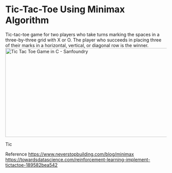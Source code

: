 # Tic-Tac-Toe Using Minimax Algorithm
Tic-tac-toe  game for two players who take turns marking the spaces in a three-by-three grid with X or O. The player who succeeds in placing three of their marks in a horizontal, vertical, or diagonal row is the winner. 
<img src="https://www.sanfoundry.com/wp-content/uploads/2022/10/c-program-tic-tac-toe-game-example.png" data-deferred="1" jsaction="load:XAeZkd;" jsname="HiaYvf" class="n3VNCb KAlRDb" alt="Tic Tac Toe Game in C - Sanfoundry" id="imi" data-w="631" data-h="278" data-iml="1968.5" style="height: 278px; width: 631px; margin: 0px;" data-atf="true">

Tic











Reference https://www.neverstopbuilding.com/blog/minimax
          https://towardsdatascience.com/reinforcement-learning-implement-tictactoe-189582bea542
